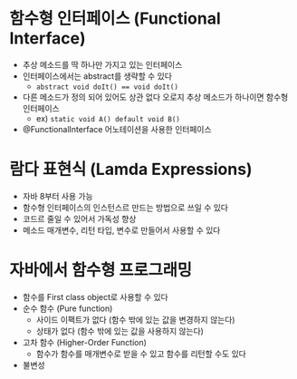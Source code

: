 # 함수형 인터페이스 (Functional Interface)
  - 추상 메소드를 딱 하나만 가지고 있는 인터페이스
  - 인터페이스에서는 abstract를 생략할 수 있다
    - ``` abstract void doIt() == void doIt() ```
  - 다른 메소드가 정의 되어 있어도 상관 없다 오로지 추상 메소드가 하나이면 함수형 인터페이스
    - ex) ``` static void A()
              default void B() ```
  - @FunctionalInterface 어노테이션을 사용한 인터페이스
    
# 람다 표현식 (Lamda Expressions)
  - 자바 8부터 사용 가능
  - 함수형 인터페이스의 인스턴스르 만드는 방법으로 쓰일 수 있다
  - 코드르 줄일 수 있어서 가독성 향상
  - 메소드 매개변수, 리턴 타입, 변수로 만들어서 사용할 수 있다
  
# 자바에서 함수형 프로그래밍
  - 함수를 First class object로 사용할 수 있다
  - 순수 함수 (Pure function)
    - 사이드 이팩트가 없다 (함수 밖에 있는 값을 변경하지 않는다)
    - 상태가 없다 (함수 밖에 있는 값을 사용하지 않는다)
  - 고차 함수 (Higher-Order Function)
    - 함수가 함수를 매개변수로 받을 수 있고 함수를 리턴할 수도 있다
  - 불변성
